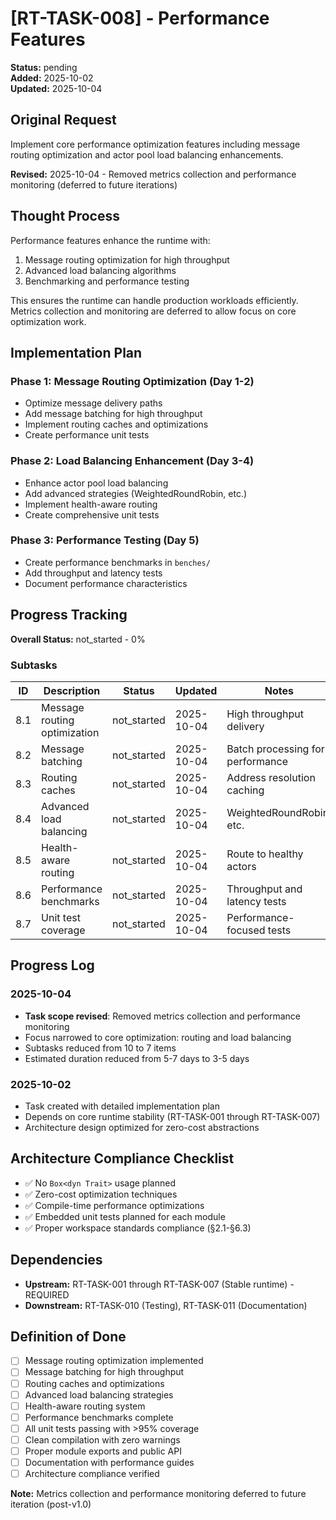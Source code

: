 # [RT-TASK-008] - Performance Features

**Status:** pending  
**Added:** 2025-10-02  
**Updated:** 2025-10-04

## Original Request
Implement core performance optimization features including message routing optimization and actor pool load balancing enhancements.

**Revised:** 2025-10-04 - Removed metrics collection and performance monitoring (deferred to future iterations)

## Thought Process
Performance features enhance the runtime with:
1. Message routing optimization for high throughput
2. Advanced load balancing algorithms
3. Benchmarking and performance testing

This ensures the runtime can handle production workloads efficiently. Metrics collection and monitoring are deferred to allow focus on core optimization work.

## Implementation Plan
### Phase 1: Message Routing Optimization (Day 1-2)
- Optimize message delivery paths
- Add message batching for high throughput
- Implement routing caches and optimizations
- Create performance unit tests

### Phase 2: Load Balancing Enhancement (Day 3-4)
- Enhance actor pool load balancing
- Add advanced strategies (WeightedRoundRobin, etc.)
- Implement health-aware routing
- Create comprehensive unit tests

### Phase 3: Performance Testing (Day 5)
- Create performance benchmarks in `benches/`
- Add throughput and latency tests
- Document performance characteristics

## Progress Tracking

**Overall Status:** not_started - 0%

### Subtasks
| ID | Description | Status | Updated | Notes |
|----|-------------|--------|---------|-------|
| 8.1 | Message routing optimization | not_started | 2025-10-04 | High throughput delivery |
| 8.2 | Message batching | not_started | 2025-10-04 | Batch processing for performance |
| 8.3 | Routing caches | not_started | 2025-10-04 | Address resolution caching |
| 8.4 | Advanced load balancing | not_started | 2025-10-04 | WeightedRoundRobin, etc. |
| 8.5 | Health-aware routing | not_started | 2025-10-04 | Route to healthy actors |
| 8.6 | Performance benchmarks | not_started | 2025-10-04 | Throughput and latency tests |
| 8.7 | Unit test coverage | not_started | 2025-10-04 | Performance-focused tests |

## Progress Log
### 2025-10-04
- **Task scope revised**: Removed metrics collection and performance monitoring
- Focus narrowed to core optimization: routing and load balancing
- Subtasks reduced from 10 to 7 items
- Estimated duration reduced from 5-7 days to 3-5 days

### 2025-10-02
- Task created with detailed implementation plan
- Depends on core runtime stability (RT-TASK-001 through RT-TASK-007)
- Architecture design optimized for zero-cost abstractions

## Architecture Compliance Checklist
- ✅ No `Box<dyn Trait>` usage planned
- ✅ Zero-cost optimization techniques
- ✅ Compile-time performance optimizations
- ✅ Embedded unit tests planned for each module
- ✅ Proper workspace standards compliance (§2.1-§6.3)

## Dependencies
- **Upstream:** RT-TASK-001 through RT-TASK-007 (Stable runtime) - REQUIRED
- **Downstream:** RT-TASK-010 (Testing), RT-TASK-011 (Documentation)

## Definition of Done
- [ ] Message routing optimization implemented
- [ ] Message batching for high throughput
- [ ] Routing caches and optimizations
- [ ] Advanced load balancing strategies
- [ ] Health-aware routing system
- [ ] Performance benchmarks complete
- [ ] All unit tests passing with >95% coverage
- [ ] Clean compilation with zero warnings
- [ ] Proper module exports and public API
- [ ] Documentation with performance guides
- [ ] Architecture compliance verified

**Note:** Metrics collection and performance monitoring deferred to future iteration (post-v1.0)